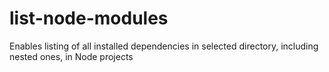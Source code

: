 # list-node-modules
Enables listing of all installed dependencies in selected directory, including nested ones, in Node projects
